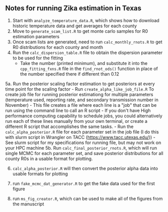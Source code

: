 ## Notes for running Zika estimation in Texas

1. Start with `analyze_temperature_data.R`, which shows how to download historic temperature data and get averages for each county
2. Move to `generate_scam_list.R` to get monte carlo samples for R0 estimation parameters
3. Once scam lists are generated, need to run `calc_monthly_rnots.R` to get R0 distributions for each county and month
4. Run the `calc_dispersion_table.R` file to obtain the dispersion parameter to be used for the fitting
      - Take the number (printed minimum), and substitute it into the `cpp_fitting_fxns.R` file in the `find_rnot_ods()` function in place of the number specified there if different than 0.12

5a. Run the posterior scaling factor estimation to get posteriors at every time point for the scaling factor
      - Run `create_alpha_like_job_file.R` To create job file for running posterior estimationg for multiple parameters (temperature used, reporting rate, and secondary transmission number in November)
          - This file creates a file where each line is a "job" that can be run using the command line to call an R script
          - If you don't have High performance computing capability to schedule jobs, you could alternatively run each of these lines manually from your own terminal, or create a different R script that accomplishes the same tasks.
      - Run the `calc_alpha_posterior.R` file for each parameter set in the job file (I do this with slurm script in Wrangler on TACC (https://www.tacc.utexas.edu/))
          - See slurm script for my specifications for running file, but may not work on your HPC machine
5b. Run `calc_final_posterior_rnots.R`, which will run single MCMC for each parameter set, and save posterior distributions for all county R0s in a usable format for plotting.
      
6. `calc_alpha_posterior.R` will then convert the posterior alpha data into usable formats for plotting

8. run `fake_mcmc_dat_generator.R` to get the fake data used for the first figure
9. run `ms_fig_creator.R`, which can be used to make all of the figures from the manuscript
